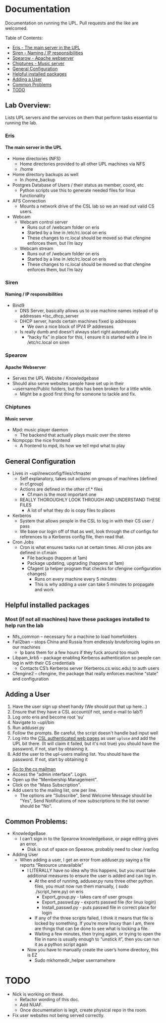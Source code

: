 # Documentation
Documentation on running the UPL. Pull requests and the like are welcomed. 


Table of Contents:
* [Eris - The main server in the UPL](#eris)
* [Siren - Naming / IP responsibilities](#siren)
* [Spearow - Apache webserver](#spearow)
* [Chiptunes - Music server](#chiptunes)
* [General Configuration](#general-configuration)
* [Helpful installed packages](#helpful-installed-packages)
* [Adding a User](#adding-a-user)
* [Common Problems](#common-problems)
* [TODO](#todo)


## Lab Overview:

Lists UPL servers and the services on them that perform tasks essential to running the lab.

### Eris
#### The main server in the UPL
* Home directories (NFS) 
  * Home directories provided to all other UPL machines via NFS
  * /home
* Home directory backups as well
  * In /home_backup
* Postgres Database of Users / their status as member, coord, etc
  * Python scripts use this to generate needed files for linux functionality
* AFS Connection
  * Mounts a network drive of the CSL lab so we an read out valid CS users. 
* Webcam
  * Webcam control server
    * Runs out of /webcam folder on eris
    * Started by a line in /etc/rc.local on eris
    * These changes to rc.local should be moved so that cfengine enforces them, but I’m lazy
  * Webcam stream
    * Runs out of /webcam folder on eris
    * Started by a line in /etc/rc.local on eris
    * These changes to rc.local should be moved so that cfengine enforces them, but I’m lazy

### Siren
#### Naming / IP responsibilities
* Bind9
  * DNS Server, basically allows us to use machine names instead of ip addresses
*Isc_dhcp_server
  * DHCP server, hands certain machines fixed ip addresses
    * We own a nice block of IPV4 IP addresses
  * Is really dumb and doesn’t always start right automatically
    * “hacky fix” in place for this, I ensure it is started with a line in /etc/rc.local on siren

### Spearow
#### Apache Webserver
* Serves the UPL Website / Knowledgebase
* Should also serve websites people have set up in their ~username/Public folders, but this has been broken for a little while. 
  * Might be a good first thing for someone to tackle and fix.

### Chiptunes
#### Music server
* Mpd: music player daemon
  * The backend that actually plays music over the stereo
* Ncmpcpp: the nice frontend
  * A frontend to mpd, its how we tell mpd what to play



## General Configuration
* Lives in ~upl/newconfig/files/cfmaster
  * Self explanatory, takes out actions on groups of machines (defined in cf.group)
  * Actions are defined in the other cf.* files
    * Cf.main is the most important one
  * REALLY THOROUGHLY LOOK THROUGH AND UNDERSTAND THESE FILES
    * A lot of what they do is copy files to places
* Kerberos
  * System that allows people in the CSL to log in with their CS user / pass
  * We base our login off of that as well, look through the cf configs for references to a Kerberos config file, then read that.
* Cron Jobs
  * Cron is what ensures tasks run at certain times. All cron jobs are defined in cf.main
    * File backups (happen at 1am)
    * Package updating, upgrading (happens at 1am)
    * Cfagent (a  helper program that checks for cfengine configuration changes)
      * Runs on every machine every 5 minutes
      * This is why adding a user can take 5 minutes to propagate and work



## Helpful installed packages
### Most (if not all machines) have these packages installed to help run the lab

* Nfs_common – necessary for a machine to load homefolders
* Fail2ban – stops China and Russia from endlessly bruteforcing logins on our machines
  * Ip bans them for a few hours if they fuck around too much
* Libpam_krb5 – package enabling Kerberos authentication so people can log in with their CS credentials
  * Contacts CS’s Kerberos server (Kerberos.cs.wisc.edu) to auth users
* Cfengine2 – cfengine, the package that really enforces machine “state” and configuration



## Adding a User
1. Have the user sign up sheet handy (We should put that up here...)
2. Ensure that they have a CSL account(if not, send e-mail to lab?)
3. Log onto eris and become root 'su'
4. Navigate to ~upl/bin
5. Run adduser.py
6. Follow the prompts. Be careful, the script doesn't handle bad input well
7. Log into the [CSL authenticated web pages](https://www-auth.cs.wisc.edu/forms/) as user `upluse` and add the UPL bit there. (It will claim it failed, but it's not true) you should have the password, if not, start by obtaining it.
8. Add the user to the upl-users mailing list. You should have the password. If not, start by obtaining it
  * [Go to the cs mailman](https://lists.cs.wisc.edu/mailman/admin/upl-users)
  * Access the "admin interface". Login.
  * Open up the "Membership Management".
  * Click on the "Mass Subscription".
  * Add users to the mailing list, one per line.
    * The options are "Subscribe", Send Welcome Message should be "Yes", Send Notifications of new subscriptions to the list owner should be "No".



## Common Problems:

* KnowledgeBase
  * I can’t sign in to the Spearow knowledgebase, or page editing gives an error.
    * Disk is out of space on Spearow, probably need to clear /var/log
* Adding User
  * When adding a user, I get an error from adduser.py saying a file reports “Resource unavailable”
    * I LITERALLY have no idea why this happens, but you must take additional measures to ensure the user is added and can log in.
      * At the end of running, adduser.py runs three other python files, you must now run them manually, ( sudo ./script_here.py) on eris
        * Export_group.py	- takes care of user groups
        * Export_passwd.py 	- exports passwd file (for linux login)
        * Install_passwd.py 	- puts passwd file in correct place for login
      * If any of the three scripts failed, I think it means that file is locked by something. If you’re more linuxy than I am, there are things that can be done to see what is locking a file.
      * Waiting a few minutes, then trying again, or trying to open the file in nano is usually enough to “unstick it”, then you can run it as a python script again
    * Now you have to manually create the user’s home directory, this is EZ
      * Sudo mkhomedir_helper usernamehere


# TODO
- Nick is working on these.
  - Refactor wording of this doc.
  - Add NUAF.
  - Once documentation is legit, create physical repo in the room.
- Fix user websites not being served correctly.
